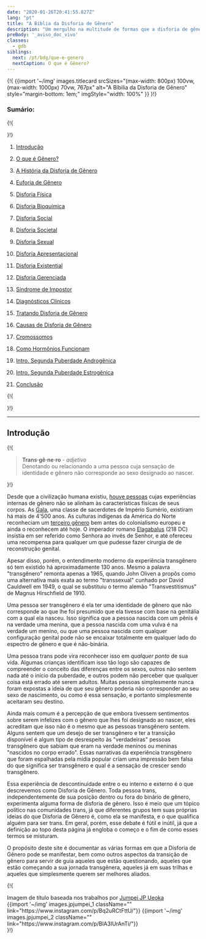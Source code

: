 ```yaml
---
date: "2020-01-26T20:41:55.827Z"
lang: "pt"
title: "A Bíblia da Disforia de Gênero"
description: "Um mergulho na multitude de formas que a disforia de gênero se manifesta e o que significa ser transgênero."
preBody: '_aviso_doc_vivo'
classes:
  - gdb
siblings:
  next: /pt/bdg/que-e-genero
  nextCaption: O que é Gênero?
---
```



{!{
{{import
  '~/img'
  images.titlecard
  srcSizes="(max-width: 800px) 100vw, (max-width: 1000px) 70vw, 767px"
  alt="A Bíbilia da Disforia de Gênero"
  style="margin-bottom: 1em;"
  imgStyle="width: 100%"
}}
}!}

### Sumário:

{!{ <div class="two-column-list"> }!}

1. [Introdução](#Introdução)

2. [O que é Gênero?](/pt/bdg/que-e-genero)

3. [A História da Disforia de Gênero](/pt/bdg/historia)

4. [Euforia de Gênero](/pt/bdg/euforia)

5. [Disforia Física](/pt/bdg/disforia-fisica)

6. [Disforia Bioquímica](/pt/bdg/disforia-bioquimica)

7. [Disforia Social](/pt/bdg/disforia-social)

8. [Disforia Societal](/pt/bdg/disforia-societal)

9. [Disforia Sexual](/pt/bdg/disforia-sexual)

10. [Disforia Apresentacional](/pt/bdg/disforia-apresentacional)

11. [Disforia Existential](/pt/bdg/disforia-existencial)

12. [Disforia Gerenciada](/pt/bdg/disforia-gerenciada)

13. [Síndrome de Impostor](/pt/bdg/sindrome-de-impostor)

14. [Diagnósticos Clínicos](/pt/bdg/diagnostico)

15. [Tratando Disforia de Gênero](/pt/bdg/tratamento)

16. [Causas de Disforia de Gênero](/pt/bdg/causas)

17. [Cromossomos](/pt/bdg/cromossomos)

18. [Como Hormônios Funcionam](/pt/bdg/hormonios)

19. [Intro. Segunda Puberdade Androgênica](/pt/bdg/segunda-puberdade-masc)

20. [Intro. Segunda Puberdade Estrogênica](/pt/bdg/segunda-puberdade-fem)

21. [Conclusão](/pt/bdg/conclusao)

{!{ </div> }!}

<hr class="print-break-after print-hidden">

## Introdução

{!{
<div class="gutter"><blockquote>
  <strong>Trans·gê·ne·ro</strong> - <em>adjetivo</em><br>
  Denotando ou relacionando a uma pessoa cuja sensação de identidade e gênero não corresponde ao sexo designado ao nascer.
</blockquote></div>
}!}

Desde que a civilização humana existiu, [houve pessoas](https://en.wikipedia.org/wiki/Transgender_history) cujas experiências internas de gênero não se alinham às características físicas de seus corpos. As [Gala](https://en.wikipedia.org/wiki/Gala_\(priests\)), uma classe de sacerdotes de Império Sumério, existiram há mais de 4'500 anos. As culturas indígenas da América do Norte reconheciam um [terceiro gênero](https://en.wikipedia.org/wiki/Third_gender) bem antes do colonialismo europeu e ainda o reconhecem até hoje. O imperador romano [Elagabalus](https://en.wikipedia.org/wiki/Elagabalus#Marriages,_sexuality_and_gender) (218 DC) insistia em ser referido como Senhora ao invés de Senhor, e até ofereceu uma recompensa para qualquer um que pudesse fazer cirurgia de de reconstrução genital.

Apesar disso, porém, o entendimento moderno da experiência transgênero só tem existido há aproximadamente 130 anos. Mesmo a palavra "transgênero" remonta apenas a 1965, quando John Oliven a propôs como uma alternativa mais exata ao termo "transsexual" cunhado por David Cauldwell em 1949, o qual se substituiu o termo alemão "<span lang="de">Transvestitismus</span>" de Magnus Hirschfield de 1910.

Uma pessoa ser transgênero é ela ter uma identidade de gênero que não corresponde ao que lhe foi presumido que ela tivesse com base na genitália com a qual ela nasceu. Isso significa que a pessoa nascida com um pênis é na verdade uma menina, que a pessoa nascida com uma vulva é na verdade um menino, ou que uma pessoa nascida com qualquer configuração genital pode não se encaixar totalmente em qualquer lado do espectro de gênero e que é não-binária.

Uma pessoa trans pode vira reconhecer isso em *qualquer ponto* de sua vida. Algumas crianças identificam isso tão logo são capazes de compreender o conceito das diferenças entre os sexos, outros não sentem nada até o início da puberdade, e outros podem não perceber que qualquer coisa está errado até serem adultos. Muitas pessoas simplesmente nunca foram expostas a ideia de que seu gênero poderia não corresponder ao seu sexo de nascimento, ou como é essa sensação, e portanto simplesmente aceitaram seu destino.

Ainda mais comum é a percepção de que embora tivessem sentimentos sobre serem infelizes com o gênero que lhes foi designado ao nascer, eles acreditam que isso não é o mesmo que as pessoas transgênero sentem. Alguns sentem que um desejo de ser transgênero e ter a transição disponível é algum tipo de desrespeito às "verdadeiras" pessoas transgênero que sabiam que eram na verdade meninos ou meninas "nascidos no corpo errado". Essas narrativas da experiência transgênero que foram espalhadas pela mídia popular criam uma impressão bem falsa do que significa ser transgênero e qual é a sensação de crescer sendo transgênero.

Essa experiência de descontinuidade entre o eu interno e externo é o que descrevemos como Disforia de Gênero. Toda pessoa trans, independentemente de sua posição dentro ou fora do binário de gênero, experimenta alguma forma de disforia de gênero. Isso é meio que um tópico político nas comunidades trans, já que diferentes grupos tem suas próprias ideias do que Disforia de Gênero é, como ela se manifesta, e o que qualifica alguém para ser trans. Em geral, porém, esse debate é fútil e inútil, já que a definição ao topo desta página já engloba o começo e o fim de como esses termos se misturam.

O propósito deste site é documentar as várias formas em que a Disforia de Gênero pode se manifestar, bem como outros aspectos da transição de gênero para servir de guia aqueles que estão questionando, aqueles que estão começando a sua jornada transgênera, aqueles já em suas trilhas e aqueles que simplesmente querem ser melhores aliados.

{!{
<div class="gutter flex flex-end print-inline print-span2 print-center">
<span>Imagem de título baseada nos trabalhos por <a href="https://www.instagram.com/jp_means_jumpei/">Jumpei JP Ueoka</a></span>
<div class="grid-row" style="grid-template-columns: 1fr 1fr">
{{import '~/img' images.jpjumpei_1 className="" link="https://www.instagram.com/p/Bq2uRCtFttU/"}}
{{import '~/img' images.jpjumpei_2 className="" link="https://www.instagram.com/p/BlA3IUrAnTi/"}}
</div>
</div>
}!}
